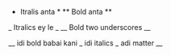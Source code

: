 * Itralis anta *
** Bold anta **
 
 _ Itralics ey le _
 __ Bold two underscores __
 
 __ idi bold babai kani _ idi italics _ adi matter __
